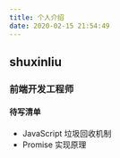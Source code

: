 ```yaml
---
title: 个人介绍
date: 2020-02-15 21:54:49
---
```


## shuxinliu

### 前端开发工程师

#### 待写清单

- JavaScript 垃圾回收机制
- Promise 实现原理
